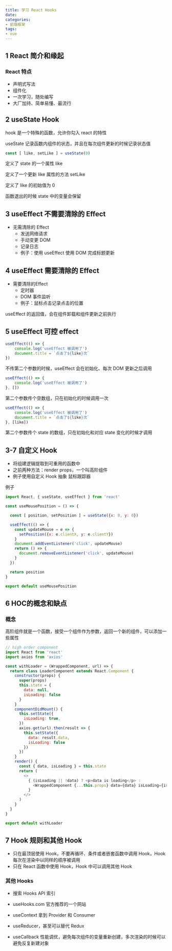 ```yaml
---
title: 学习 React Hooks
date: 
categories:
- 前端框架
tags:
- vue
---
```


## 1 React 简介和缘起

### React 特点

* 声明式写法
* 组件化
* 一次学习，随处编写
* 大厂加持、简单易懂、最流行

## 2 useState Hook

hook 是一个特殊的函数，允许你勾入 react 的特性

useState 记录函数内组件的状态，并且在每次组件更新的时候记录状态值

```javascript
const [ like, setLike ] = useState(0)
```

定义了 state 的一个属性 like

定义了一个更新 like 属性的方法 setLike

定义了 like 的初始值为 0

函数退出的时候 state 中的变量会保留

## 3 useEffect 不需要清除的 Effect

* 无需清除的 Effect
  * 发送网络请求
  * 手动变更 DOM
  * 记录日志
  * 例子：使用 useEffect 使用 DOM 完成标题更新



## 4 useEffect 需要清除的 Effect

* 需要清除的Effect
  * 定时器
  * DOM 事件监听
  * 例子：鼠标点击记录点击的位置

useEffect 的返回值，会在组件卸载和组件更新之前执行



## 5 useEffect 可控 effect

```javascript
useEffect(() => {
    console.log('useEffect 被调用了')
    document.title = `点击了${like}次`
})
```

不传第二个参数的时候，useEffect 会在初始化、每次 DOM 更新之后调用

```javascript
useEffect(() => {
    console.log('useEffect 被调用了')
}, [])
```

第二个参数传个空数组，只在初始化的时候调用一次

```javascript
useEffect(() => {
    console.log('useEffect 被调用了')
    document.title = `点击了${like}次`
}, [like])
```

第二个参数传个 state 的数组，只在初始化和对应 state 变化的时候才调用

## 3-7 自定义 Hook

* 将组建逻辑提取到可重用的函数中
* 之前两种方法：render props，一个叫高阶组件
* 例子使用自定义 Hook 抽象 鼠标跟踪器

例子

```javascript
import React, { useState, useEffect } from 'react'

const useMousePosition = () => {

  const [ position, setPosition ] = useState({x: 0, y: 0})

  useEffect(() => {
    const updateMouse = e => {
      setPosition({x: e.clientX, y: e.clientY})
    }
    document.addEventListener('click', updateMouse)
    return () => {
      document.removeEventListener('click', updateMouse)
    }
  })

  return position
}

export default useMousePosition
```

## 6 HOC的概念和缺点

### 概念

高阶组件就是一个函数，接受一个组件作为参数，返回一个新的组件，可以添加一些属性

```javascript
// high order component
import React from 'react'
import axios from 'axios'

const withLoader = (WrappedComponent, url) => {
  return class LoaderComponent extends React.Component {
    constructor(props) {
      super(props)
      this.state = {
        data: null,
        isLoading: false
      }
    }
    componentDidMount() {
      this.setState({
        isLoading: true,
      })
      axios.get(url).then(result => {
        this.setState({
          data: result.data,
          isLoading: false
        })
      })
    }
    render() {
      const { data, isLoading } = this.state
      return (
        <>
          { (isLoading || !data) ? <p>data is loading</p> :
            <WrappedComponent {...this.props} data={data} isLoading={isLoading} />
          }
        </>
      )
    }
  }
}

export default withLoader
```


## 7 Hook 规则和其他 Hook

* 只在最顶层使用 Hook，不要再循环、条件或者嵌套函数中调用 Hook，Hook 每次在渲染中以同样的顺序被调用
* 只在 React 函数中使用 Hook，Hook 中可以调用其他 Hook

### 其他 Hooks 

* 搜索 Hooks API 索引
* useHooks.com 官方推荐的一个网站

* useContext 拿到 Provider 和 Consumer
* useReducer，甚至可以替代 Redux
* useCallback 性能调优，避免每次组件的变量重新创建，多次渲染的时候可以避免反复新建对象
